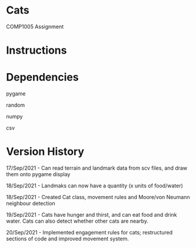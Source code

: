 # Cats

COMP1005 Assignment


# Instructions



# Dependencies

pygame

random

numpy

csv


# Version History

17/Sep/2021 - Can read terrain and landmark data from scv files, and draw them onto pygame display

18/Sep/2021 - Landmaks can now have a quantity (x units of food/water)

18/Sep/2021 - Created Cat class, movement rules and Moore/von Neumann neighbour detection

19/Sep/2021 - Cats have hunger and thirst, and can eat food and drink water. Cats can also detect whether other cats are nearby.

20/Sep/2021 - Implemented engagement rules for cats; restructured sections of code and improved movement system.